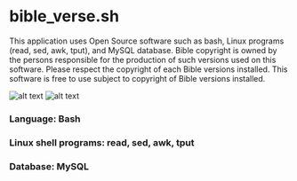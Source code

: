 # bible_verse.sh

   This application uses Open Source software such as bash, Linux programs (read, sed, awk, tput), and MySQL database.
      Bible copyright is owned by the persons responsible for the production of such versions used on this software.
      Please respect the copyright of each Bible versions installed.
      This software is free to use subject to copyright of Bible versions installed.

![alt text](http://i79.photobucket.com/albums/j129/donforrest/ScreenShot2015-01-15at104148AM_zpsefe73918.png "Initial Screen")
![alt text](http://i79.photobucket.com/albums/j129/donforrest/ScreenShot2015-01-15at104250AM_zps7d7fed86.png "Search Results")

### Language: Bash
### Linux shell programs: read, sed, awk, tput
### Database: MySQL
